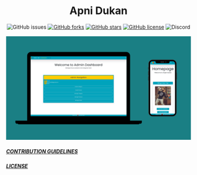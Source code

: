 <h1 style="text-align: center; color: ">Apni Dukan</h1>
<div style="text-align: center;>
<a href="https://github.com/kunaljain0212/Apni-Dukaan-Frontent/issues"><img alt="GitHub issues" src="https://img.shields.io/github/issues/kunaljain0212/Apni-Dukaan-Frontent?style=for-the-badge"></a> <a href="https://github.com/kunaljain0212/Apni-Dukaan-Frontent/network"><img alt="GitHub forks" src="https://img.shields.io/github/forks/kunaljain0212/Apni-Dukaan-Frontent?style=for-the-badge"></a> <a href="https://github.com/kunaljain0212/Apni-Dukaan-Frontent/stargazers"><img alt="GitHub stars" src="https://img.shields.io/github/stars/kunaljain0212/Apni-Dukaan-Frontent?style=for-the-badge"></a> <a href="https://github.com/kunaljain0212/Apni-Dukaan-Frontent/blob/master/LICENSE"><img alt="GitHub license" src="https://img.shields.io/github/license/kunaljain0212/Apni-Dukaan-Frontent?color=orange&style=for-the-badge"></a> <img alt="Discord" src="https://img.shields.io/discord/784475651980656670?color=red&label=DISCORD&style=for-the-badge">
</div>

<br>

<img   src="./Untitled design.png">
<h5> <a href="https://github.com/Jwright707/Apni-Dukan-Frontent/blob/master/contribution.md"> CONTRIBUTION GUIDELINES </a> </h5>
<h5><a href="https://github.com/kunaljain0212/Apni-Dukan-Frontent/blob/master/LICENSE">LICENSE</a></h5>
